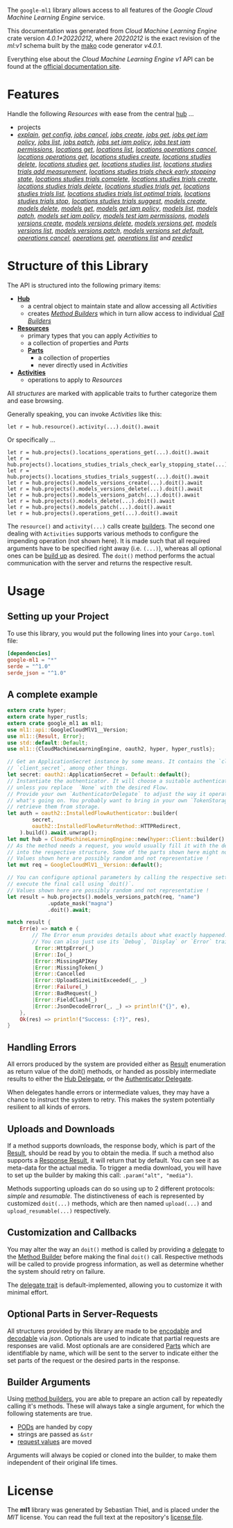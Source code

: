 <!---
DO NOT EDIT !
This file was generated automatically from 'src/generator/templates/api/README.md.mako'
DO NOT EDIT !
-->
The `google-ml1` library allows access to all features of the *Google Cloud Machine Learning Engine* service.

This documentation was generated from *Cloud Machine Learning Engine* crate version *4.0.1+20220212*, where *20220212* is the exact revision of the *ml:v1* schema built by the [mako](http://www.makotemplates.org/) code generator *v4.0.1*.

Everything else about the *Cloud Machine Learning Engine* *v1* API can be found at the
[official documentation site](https://cloud.google.com/ml/).
# Features

Handle the following *Resources* with ease from the central [hub](https://docs.rs/google-ml1/4.0.1+20220212/google_ml1/CloudMachineLearningEngine) ... 

* projects
 * [*explain*](https://docs.rs/google-ml1/4.0.1+20220212/google_ml1/api::ProjectExplainCall), [*get config*](https://docs.rs/google-ml1/4.0.1+20220212/google_ml1/api::ProjectGetConfigCall), [*jobs cancel*](https://docs.rs/google-ml1/4.0.1+20220212/google_ml1/api::ProjectJobCancelCall), [*jobs create*](https://docs.rs/google-ml1/4.0.1+20220212/google_ml1/api::ProjectJobCreateCall), [*jobs get*](https://docs.rs/google-ml1/4.0.1+20220212/google_ml1/api::ProjectJobGetCall), [*jobs get iam policy*](https://docs.rs/google-ml1/4.0.1+20220212/google_ml1/api::ProjectJobGetIamPolicyCall), [*jobs list*](https://docs.rs/google-ml1/4.0.1+20220212/google_ml1/api::ProjectJobListCall), [*jobs patch*](https://docs.rs/google-ml1/4.0.1+20220212/google_ml1/api::ProjectJobPatchCall), [*jobs set iam policy*](https://docs.rs/google-ml1/4.0.1+20220212/google_ml1/api::ProjectJobSetIamPolicyCall), [*jobs test iam permissions*](https://docs.rs/google-ml1/4.0.1+20220212/google_ml1/api::ProjectJobTestIamPermissionCall), [*locations get*](https://docs.rs/google-ml1/4.0.1+20220212/google_ml1/api::ProjectLocationGetCall), [*locations list*](https://docs.rs/google-ml1/4.0.1+20220212/google_ml1/api::ProjectLocationListCall), [*locations operations cancel*](https://docs.rs/google-ml1/4.0.1+20220212/google_ml1/api::ProjectLocationOperationCancelCall), [*locations operations get*](https://docs.rs/google-ml1/4.0.1+20220212/google_ml1/api::ProjectLocationOperationGetCall), [*locations studies create*](https://docs.rs/google-ml1/4.0.1+20220212/google_ml1/api::ProjectLocationStudyCreateCall), [*locations studies delete*](https://docs.rs/google-ml1/4.0.1+20220212/google_ml1/api::ProjectLocationStudyDeleteCall), [*locations studies get*](https://docs.rs/google-ml1/4.0.1+20220212/google_ml1/api::ProjectLocationStudyGetCall), [*locations studies list*](https://docs.rs/google-ml1/4.0.1+20220212/google_ml1/api::ProjectLocationStudyListCall), [*locations studies trials add measurement*](https://docs.rs/google-ml1/4.0.1+20220212/google_ml1/api::ProjectLocationStudyTrialAddMeasurementCall), [*locations studies trials check early stopping state*](https://docs.rs/google-ml1/4.0.1+20220212/google_ml1/api::ProjectLocationStudyTrialCheckEarlyStoppingStateCall), [*locations studies trials complete*](https://docs.rs/google-ml1/4.0.1+20220212/google_ml1/api::ProjectLocationStudyTrialCompleteCall), [*locations studies trials create*](https://docs.rs/google-ml1/4.0.1+20220212/google_ml1/api::ProjectLocationStudyTrialCreateCall), [*locations studies trials delete*](https://docs.rs/google-ml1/4.0.1+20220212/google_ml1/api::ProjectLocationStudyTrialDeleteCall), [*locations studies trials get*](https://docs.rs/google-ml1/4.0.1+20220212/google_ml1/api::ProjectLocationStudyTrialGetCall), [*locations studies trials list*](https://docs.rs/google-ml1/4.0.1+20220212/google_ml1/api::ProjectLocationStudyTrialListCall), [*locations studies trials list optimal trials*](https://docs.rs/google-ml1/4.0.1+20220212/google_ml1/api::ProjectLocationStudyTrialListOptimalTrialCall), [*locations studies trials stop*](https://docs.rs/google-ml1/4.0.1+20220212/google_ml1/api::ProjectLocationStudyTrialStopCall), [*locations studies trials suggest*](https://docs.rs/google-ml1/4.0.1+20220212/google_ml1/api::ProjectLocationStudyTrialSuggestCall), [*models create*](https://docs.rs/google-ml1/4.0.1+20220212/google_ml1/api::ProjectModelCreateCall), [*models delete*](https://docs.rs/google-ml1/4.0.1+20220212/google_ml1/api::ProjectModelDeleteCall), [*models get*](https://docs.rs/google-ml1/4.0.1+20220212/google_ml1/api::ProjectModelGetCall), [*models get iam policy*](https://docs.rs/google-ml1/4.0.1+20220212/google_ml1/api::ProjectModelGetIamPolicyCall), [*models list*](https://docs.rs/google-ml1/4.0.1+20220212/google_ml1/api::ProjectModelListCall), [*models patch*](https://docs.rs/google-ml1/4.0.1+20220212/google_ml1/api::ProjectModelPatchCall), [*models set iam policy*](https://docs.rs/google-ml1/4.0.1+20220212/google_ml1/api::ProjectModelSetIamPolicyCall), [*models test iam permissions*](https://docs.rs/google-ml1/4.0.1+20220212/google_ml1/api::ProjectModelTestIamPermissionCall), [*models versions create*](https://docs.rs/google-ml1/4.0.1+20220212/google_ml1/api::ProjectModelVersionCreateCall), [*models versions delete*](https://docs.rs/google-ml1/4.0.1+20220212/google_ml1/api::ProjectModelVersionDeleteCall), [*models versions get*](https://docs.rs/google-ml1/4.0.1+20220212/google_ml1/api::ProjectModelVersionGetCall), [*models versions list*](https://docs.rs/google-ml1/4.0.1+20220212/google_ml1/api::ProjectModelVersionListCall), [*models versions patch*](https://docs.rs/google-ml1/4.0.1+20220212/google_ml1/api::ProjectModelVersionPatchCall), [*models versions set default*](https://docs.rs/google-ml1/4.0.1+20220212/google_ml1/api::ProjectModelVersionSetDefaultCall), [*operations cancel*](https://docs.rs/google-ml1/4.0.1+20220212/google_ml1/api::ProjectOperationCancelCall), [*operations get*](https://docs.rs/google-ml1/4.0.1+20220212/google_ml1/api::ProjectOperationGetCall), [*operations list*](https://docs.rs/google-ml1/4.0.1+20220212/google_ml1/api::ProjectOperationListCall) and [*predict*](https://docs.rs/google-ml1/4.0.1+20220212/google_ml1/api::ProjectPredictCall)




# Structure of this Library

The API is structured into the following primary items:

* **[Hub](https://docs.rs/google-ml1/4.0.1+20220212/google_ml1/CloudMachineLearningEngine)**
    * a central object to maintain state and allow accessing all *Activities*
    * creates [*Method Builders*](https://docs.rs/google-ml1/4.0.1+20220212/google_ml1/client::MethodsBuilder) which in turn
      allow access to individual [*Call Builders*](https://docs.rs/google-ml1/4.0.1+20220212/google_ml1/client::CallBuilder)
* **[Resources](https://docs.rs/google-ml1/4.0.1+20220212/google_ml1/client::Resource)**
    * primary types that you can apply *Activities* to
    * a collection of properties and *Parts*
    * **[Parts](https://docs.rs/google-ml1/4.0.1+20220212/google_ml1/client::Part)**
        * a collection of properties
        * never directly used in *Activities*
* **[Activities](https://docs.rs/google-ml1/4.0.1+20220212/google_ml1/client::CallBuilder)**
    * operations to apply to *Resources*

All *structures* are marked with applicable traits to further categorize them and ease browsing.

Generally speaking, you can invoke *Activities* like this:

```Rust,ignore
let r = hub.resource().activity(...).doit().await
```

Or specifically ...

```ignore
let r = hub.projects().locations_operations_get(...).doit().await
let r = hub.projects().locations_studies_trials_check_early_stopping_state(...).doit().await
let r = hub.projects().locations_studies_trials_suggest(...).doit().await
let r = hub.projects().models_versions_create(...).doit().await
let r = hub.projects().models_versions_delete(...).doit().await
let r = hub.projects().models_versions_patch(...).doit().await
let r = hub.projects().models_delete(...).doit().await
let r = hub.projects().models_patch(...).doit().await
let r = hub.projects().operations_get(...).doit().await
```

The `resource()` and `activity(...)` calls create [builders][builder-pattern]. The second one dealing with `Activities` 
supports various methods to configure the impending operation (not shown here). It is made such that all required arguments have to be 
specified right away (i.e. `(...)`), whereas all optional ones can be [build up][builder-pattern] as desired.
The `doit()` method performs the actual communication with the server and returns the respective result.

# Usage

## Setting up your Project

To use this library, you would put the following lines into your `Cargo.toml` file:

```toml
[dependencies]
google-ml1 = "*"
serde = "^1.0"
serde_json = "^1.0"
```

## A complete example

```Rust
extern crate hyper;
extern crate hyper_rustls;
extern crate google_ml1 as ml1;
use ml1::api::GoogleCloudMlV1__Version;
use ml1::{Result, Error};
use std::default::Default;
use ml1::{CloudMachineLearningEngine, oauth2, hyper, hyper_rustls};

// Get an ApplicationSecret instance by some means. It contains the `client_id` and 
// `client_secret`, among other things.
let secret: oauth2::ApplicationSecret = Default::default();
// Instantiate the authenticator. It will choose a suitable authentication flow for you, 
// unless you replace  `None` with the desired Flow.
// Provide your own `AuthenticatorDelegate` to adjust the way it operates and get feedback about 
// what's going on. You probably want to bring in your own `TokenStorage` to persist tokens and
// retrieve them from storage.
let auth = oauth2::InstalledFlowAuthenticator::builder(
        secret,
        oauth2::InstalledFlowReturnMethod::HTTPRedirect,
    ).build().await.unwrap();
let mut hub = CloudMachineLearningEngine::new(hyper::Client::builder().build(hyper_rustls::HttpsConnectorBuilder::new().with_native_roots().https_or_http().enable_http1().enable_http2().build()), auth);
// As the method needs a request, you would usually fill it with the desired information
// into the respective structure. Some of the parts shown here might not be applicable !
// Values shown here are possibly random and not representative !
let mut req = GoogleCloudMlV1__Version::default();

// You can configure optional parameters by calling the respective setters at will, and
// execute the final call using `doit()`.
// Values shown here are possibly random and not representative !
let result = hub.projects().models_versions_patch(req, "name")
             .update_mask("magna")
             .doit().await;

match result {
    Err(e) => match e {
        // The Error enum provides details about what exactly happened.
        // You can also just use its `Debug`, `Display` or `Error` traits
         Error::HttpError(_)
        |Error::Io(_)
        |Error::MissingAPIKey
        |Error::MissingToken(_)
        |Error::Cancelled
        |Error::UploadSizeLimitExceeded(_, _)
        |Error::Failure(_)
        |Error::BadRequest(_)
        |Error::FieldClash(_)
        |Error::JsonDecodeError(_, _) => println!("{}", e),
    },
    Ok(res) => println!("Success: {:?}", res),
}

```
## Handling Errors

All errors produced by the system are provided either as [Result](https://docs.rs/google-ml1/4.0.1+20220212/google_ml1/client::Result) enumeration as return value of
the doit() methods, or handed as possibly intermediate results to either the 
[Hub Delegate](https://docs.rs/google-ml1/4.0.1+20220212/google_ml1/client::Delegate), or the [Authenticator Delegate](https://docs.rs/yup-oauth2/*/yup_oauth2/trait.AuthenticatorDelegate.html).

When delegates handle errors or intermediate values, they may have a chance to instruct the system to retry. This 
makes the system potentially resilient to all kinds of errors.

## Uploads and Downloads
If a method supports downloads, the response body, which is part of the [Result](https://docs.rs/google-ml1/4.0.1+20220212/google_ml1/client::Result), should be
read by you to obtain the media.
If such a method also supports a [Response Result](https://docs.rs/google-ml1/4.0.1+20220212/google_ml1/client::ResponseResult), it will return that by default.
You can see it as meta-data for the actual media. To trigger a media download, you will have to set up the builder by making
this call: `.param("alt", "media")`.

Methods supporting uploads can do so using up to 2 different protocols: 
*simple* and *resumable*. The distinctiveness of each is represented by customized 
`doit(...)` methods, which are then named `upload(...)` and `upload_resumable(...)` respectively.

## Customization and Callbacks

You may alter the way an `doit()` method is called by providing a [delegate](https://docs.rs/google-ml1/4.0.1+20220212/google_ml1/client::Delegate) to the 
[Method Builder](https://docs.rs/google-ml1/4.0.1+20220212/google_ml1/client::CallBuilder) before making the final `doit()` call. 
Respective methods will be called to provide progress information, as well as determine whether the system should 
retry on failure.

The [delegate trait](https://docs.rs/google-ml1/4.0.1+20220212/google_ml1/client::Delegate) is default-implemented, allowing you to customize it with minimal effort.

## Optional Parts in Server-Requests

All structures provided by this library are made to be [encodable](https://docs.rs/google-ml1/4.0.1+20220212/google_ml1/client::RequestValue) and 
[decodable](https://docs.rs/google-ml1/4.0.1+20220212/google_ml1/client::ResponseResult) via *json*. Optionals are used to indicate that partial requests are responses 
are valid.
Most optionals are are considered [Parts](https://docs.rs/google-ml1/4.0.1+20220212/google_ml1/client::Part) which are identifiable by name, which will be sent to 
the server to indicate either the set parts of the request or the desired parts in the response.

## Builder Arguments

Using [method builders](https://docs.rs/google-ml1/4.0.1+20220212/google_ml1/client::CallBuilder), you are able to prepare an action call by repeatedly calling it's methods.
These will always take a single argument, for which the following statements are true.

* [PODs][wiki-pod] are handed by copy
* strings are passed as `&str`
* [request values](https://docs.rs/google-ml1/4.0.1+20220212/google_ml1/client::RequestValue) are moved

Arguments will always be copied or cloned into the builder, to make them independent of their original life times.

[wiki-pod]: http://en.wikipedia.org/wiki/Plain_old_data_structure
[builder-pattern]: http://en.wikipedia.org/wiki/Builder_pattern
[google-go-api]: https://github.com/google/google-api-go-client

# License
The **ml1** library was generated by Sebastian Thiel, and is placed 
under the *MIT* license.
You can read the full text at the repository's [license file][repo-license].

[repo-license]: https://github.com/Byron/google-apis-rsblob/main/LICENSE.md

